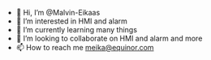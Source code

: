 - 👋 Hi, I’m @Malvin-Eikaas
- 👀 I’m interested in HMI and alarm
- 🌱 I’m currently learning many things
- 💞️ I’m looking to collaborate on HMI and alarm and more
- 📫 How to reach me meika@equinor.com

<!---
Malvin-Eikaas/Malvin-Eikaas is a ✨ special ✨ repository because its `README.md` (this file) appears on your GitHub profile.
You can click the Preview link to take a look at your changes.
--->
